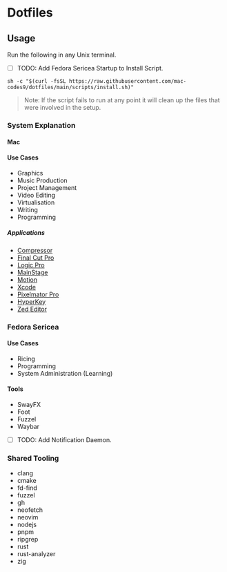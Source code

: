 # Dotfiles

## Usage

Run the following in any Unix terminal.

- [ ] TODO: Add Fedora Sericea Startup to Install Script.

```
sh -c "$(curl -fsSL https://raw.githubusercontent.com/mac-codes9/dotfiles/main/scripts/install.sh)"
```

> Note: If the script fails to run at any point it will clean up the files that were involved in the setup.

### System Explanation

#### Mac

#### Use Cases

- Graphics
- Music Production
- Project Management
- Video Editing
- Virtualisation 
- Writing
- Programming

##### Applications 

- [Compressor](https://apps.apple.com/gb/app/compressor/id424390742?mt=12)
- [Final Cut Pro](https://apps.apple.com/gb/app/final-cut-pro/id424389933?mt=12)
- [Logic Pro](https://apps.apple.com/gb/app/logic-pro/id634148309?mt=12)
- [MainStage](https://apps.apple.com/gb/app/mainstage/id634159523?mt=12)
- [Motion](https://apps.apple.com/gb/app/motion/id434290957?mt=12)
- [Xcode](https://apps.apple.com/gb/app/xcode/id497799835?mt=12)
- [Pixelmator Pro](https://apps.apple.com/gb/app/pixelmator-pro/id1289583905?mt=12)
- [HyperKey](https://hyperkey.app/downloads/Hyperkey0.28.dmg)
- [Zed Editor](https://zed.dev)

### Fedora Sericea

#### Use Cases

- Ricing
- Programming
- System Administration (Learning)

#### Tools

- SwayFX
- Foot
- Fuzzel
- Waybar
- [ ] TODO: Add Notification Daemon.

### Shared Tooling

- clang
- cmake
- fd-find
- fuzzel
- gh
- neofetch
- neovim
- nodejs
- pnpm
- ripgrep
- rust
- rust-analyzer
- zig
